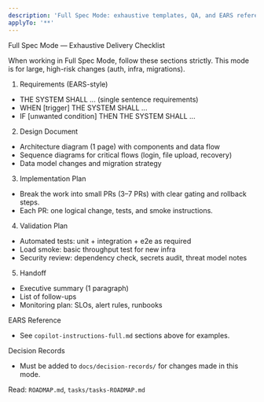 ```yaml
---
description: 'Full Spec Mode: exhaustive templates, QA, and EARS reference for full-spec work.'
applyTo: '**'
---
```


Full Spec Mode — Exhaustive Delivery Checklist

When working in Full Spec Mode, follow these sections strictly. This mode is for large, high-risk changes (auth, infra, migrations).

1. Requirements (EARS-style)

- THE SYSTEM SHALL ... (single sentence requirements)
- WHEN [trigger] THE SYSTEM SHALL ...
- IF [unwanted condition] THEN THE SYSTEM SHALL ...

2. Design Document

- Architecture diagram (1 page) with components and data flow
- Sequence diagrams for critical flows (login, file upload, recovery)
- Data model changes and migration strategy

3. Implementation Plan

- Break the work into small PRs (3–7 PRs) with clear gating and rollback steps.
- Each PR: one logical change, tests, and smoke instructions.

4. Validation Plan

- Automated tests: unit + integration + e2e as required
- Load smoke: basic throughput test for new infra
- Security review: dependency check, secrets audit, threat model notes

5. Handoff

- Executive summary (1 paragraph)
- List of follow-ups
- Monitoring plan: SLOs, alert rules, runbooks

EARS Reference

- See `copilot-instructions-full.md` sections above for examples.

Decision Records

- Must be added to `docs/decision-records/` for changes made in this mode.

Read: `ROADMAP.md`, `tasks/tasks-ROADMAP.md`
